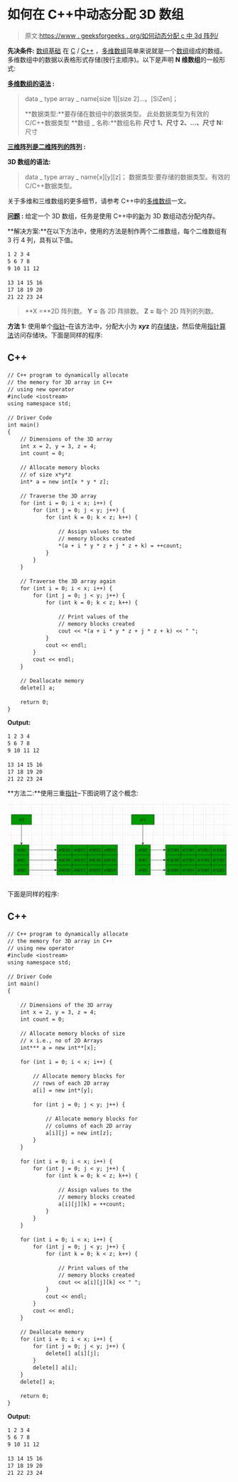 # 如何在 C++中动态分配 3D 数组

> 原文:[https://www . geeksforgeeks . org/如何动态分配 c 中 3d 阵列/](https://www.geeksforgeeks.org/how-to-dynamically-allocate-a-3d-array-in-c/)

**先决条件:** [数组基础](https://www.geeksforgeeks.org/arrays-in-c-language-set-1-introduction/)
在 [C](https://www.geeksforgeeks.org/c-programming-language/) / [C++](https://www.geeksforgeeks.org/c-plus-plus/) ，[多维数组](https://www.geeksforgeeks.org/multidimensional-arrays-c-cpp/)简单来说就是一个[数组](https://www.geeksforgeeks.org/introduction-to-arrays/)组成的数组。多维数组中的数据以表格形式存储(按行主顺序)。以下是声明 **N 维数组**的一般形式:

**<u>多维数组的语法</u> :**

> data _ type array _ name[size 1][size 2]…。[SiZen]；
> 
> **数据类型:**要存储在数组中的数据类型。
> 此处数据类型为有效的 C/C++数据类型
> **数组 _ 名称:**数组名称
> **尺寸 1、尺寸 2、…、尺寸 N:** 尺寸

**<u>三维阵列是二维阵列的阵列</u> :**

**3D 数组的语法:**

> data _ type array _ name[x][y][z]；
> 数据类型:要存储的数据类型。有效的 C/C++数据类型。

关于多维和三维数组的更多细节，请参考 C++中的[多维数组](https://www.geeksforgeeks.org/multidimensional-arrays-c-cpp/)一文。

**<u>问题</u> :** 给定一个 3D 数组，任务是使用 C++中的[新](https://www.geeksforgeeks.org/new-and-delete-operators-in-cpp-for-dynamic-memory/)为 3D 数组动态分配内存。

**解决方案:**在以下方法中，使用的方法是制作两个二维数组，每个二维数组有 3 行 4 列，具有以下值。

```
1 2 3 4
5 6 7 8
9 10 11 12

13 14 15 16
17 18 19 20
21 22 23 24
```

> **X =**2D 阵列数。
> **Y =** 各 2D 阵排数。
> **Z =** 每个 2D 阵列的列数。

**方法 1:** 使用单个[指针](https://www.geeksforgeeks.org/pointers-in-c-and-c-set-1-introduction-arithmetic-and-array/)–在该方法中，分配大小为 **x*y*z** 的[存储块](https://www.geeksforgeeks.org/difference-between-malloc-and-calloc-with-examples/)，然后使用[指针算法](https://www.geeksforgeeks.org/pointer-arithmetics-in-c-with-examples/)访问存储块。下面是同样的程序:

## C++

```
// C++ program to dynamically allocate
// the memory for 3D array in C++
// using new operator
#include <iostream>
using namespace std;

// Driver Code
int main()
{
    // Dimensions of the 3D array
    int x = 2, y = 3, z = 4;
    int count = 0;

    // Allocate memory blocks
    // of size x*y*z
    int* a = new int[x * y * z];

    // Traverse the 3D array
    for (int i = 0; i < x; i++) {
        for (int j = 0; j < y; j++) {
            for (int k = 0; k < z; k++) {

                // Assign values to the
                // memory blocks created
                *(a + i * y * z + j * z + k) = ++count;
            }
        }
    }

    // Traverse the 3D array again
    for (int i = 0; i < x; i++) {
        for (int j = 0; j < y; j++) {
            for (int k = 0; k < z; k++) {

                // Print values of the
                // memory blocks created
                cout << *(a + i * y * z + j * z + k) << " ";
            }
            cout << endl;
        }
        cout << endl;
    }

    // Deallocate memory
    delete[] a;

    return 0;
}
```

**Output:** 

```
1 2 3 4 
5 6 7 8 
9 10 11 12 

13 14 15 16 
17 18 19 20 
21 22 23 24
```

**方法二:**使用三重[指针](https://www.geeksforgeeks.org/pointers-in-c-and-c-set-1-introduction-arithmetic-and-array/)–下图说明了这个概念:

![](img/e00f28e0d975ca5a1ac4609f63fb3fd0.png)

下面是同样的程序:

## C++

```
// C++ program to dynamically allocate
// the memory for 3D array in C++
// using new operator
#include <iostream>
using namespace std;

// Driver Code
int main()
{

    // Dimensions of the 3D array
    int x = 2, y = 3, z = 4;
    int count = 0;

    // Allocate memory blocks of size
    // x i.e., no of 2D Arrays
    int*** a = new int**[x];

    for (int i = 0; i < x; i++) {

        // Allocate memory blocks for
        // rows of each 2D array
        a[i] = new int*[y];

        for (int j = 0; j < y; j++) {

            // Allocate memory blocks for
            // columns of each 2D array
            a[i][j] = new int[z];
        }
    }

    for (int i = 0; i < x; i++) {
        for (int j = 0; j < y; j++) {
            for (int k = 0; k < z; k++) {

                // Assign values to the
                // memory blocks created
                a[i][j][k] = ++count;
            }
        }
    }

    for (int i = 0; i < x; i++) {
        for (int j = 0; j < y; j++) {
            for (int k = 0; k < z; k++) {

                // Print values of the
                // memory blocks created
                cout << a[i][j][k] << " ";
            }
            cout << endl;
        }
        cout << endl;
    }

    // Deallocate memory
    for (int i = 0; i < x; i++) {
        for (int j = 0; j < y; j++) {
            delete[] a[i][j];
        }
        delete[] a[i];
    }
    delete[] a;

    return 0;
}
```

**Output:** 

```
1 2 3 4 
5 6 7 8 
9 10 11 12 

13 14 15 16 
17 18 19 20 
21 22 23 24
```